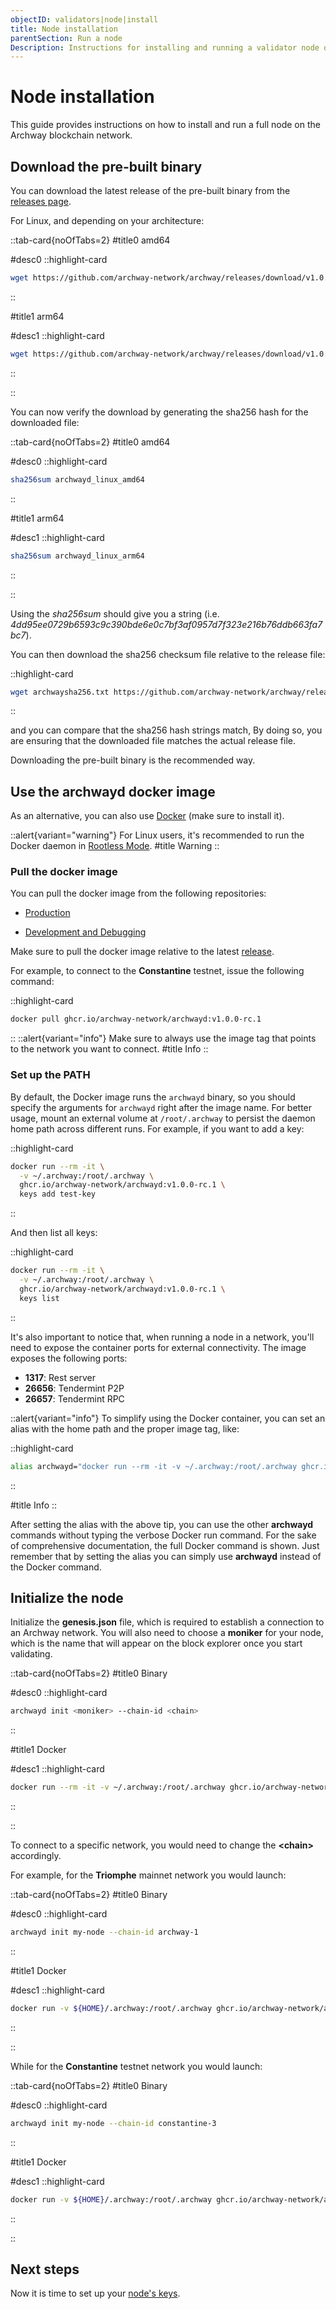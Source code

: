 ```yaml
---
objectID: validators|node|install
title: Node installation
parentSection: Run a node
Description: Instructions for installing and running a validator node on the Archway blockchain network
---
```



# Node installation

This guide provides instructions on how to install and run a full node on the Archway blockchain network.

## Download the pre-built binary

You can download the latest release of the pre-built binary from the <a href='https://github.com/archway-network/archway/releases' target='_blank'>releases page</a>.


For Linux, and depending on your architecture:


::tab-card{noOfTabs=2}
#title0
amd64

#desc0
::highlight-card

```bash
wget https://github.com/archway-network/archway/releases/download/v1.0.0-rc.1/archwayd_linux_amd64
```

::

#title1
arm64

#desc1
::highlight-card

```bash
wget https://github.com/archway-network/archway/releases/download/v1.0.0-rc.1/archwayd_linux_arm64

```

::

::



You can now verify the download by generating the sha256 hash for the downloaded file:







::tab-card{noOfTabs=2}
#title0
amd64

#desc0
::highlight-card

```bash
sha256sum archwayd_linux_amd64
```

::

#title1
arm64

#desc1
::highlight-card

```bash
sha256sum archwayd_linux_arm64

```

::

::



Using the *sha256sum* should give you a string (i.e.
*4dd95ee0729b6593c9c390bde6e0c7bf3af0957d7f323e216b76ddb663fa7bc7*).

You can then download the sha256 checksum file relative to the release file:

::highlight-card
```bash
wget archwaysha256.txt https://github.com/archway-network/archway/releases/download/v1.0.0-rc.1/archwayd_v1.0.0-rc.1_checksums.txt

```
::

and you can compare that the sha256 hash strings match, By doing so, you are ensuring that the downloaded file matches the actual release file.

Downloading the pre-built binary is the recommended way.
<!--## Build archwayd from source


### Clone the repository
Alternatively, you can clone the source code from the <a href='https://github.com/archway-network/archway' target='_blank'>Archway repository</a>. Go to <a href='https://github.com/archway-network/archway/releases' target='_blank'>https://github.com/archway-network/archway/releases</a> to find the latest releases. You will then switch the **\<version-tag\>** below with the latest release version.

::highlight-card

```bash

git clone https://github.com/archway-network/archway.git

cd archway

git fetch

git checkout <version-tag>

```

::

### Build archwayd
Do the following to build and install the **archwayd** daemon:

::highlight-card

```bash
make install
```

::

Confirm that the installation has been completed by running the following command:

::highlight-card

```bash
archwayd version
```

::


-->
## Use the archwayd docker image

As an alternative, you can also use <a href="https://docs.docker.com/get-docker" target="_blank" title="Install Docker">Docker</a> (make sure to install it).


::alert{variant="warning"}
For Linux users, it's recommended to run the Docker daemon in <a href="https://docs.docker.com/engine/security/rootless/" target="_blank" title="Docker Rootless mode">Rootless Mode</a>.
#title
Warning
::


### Pull the docker image


You can pull the docker image from the following repositories:

- <a href="https://github.com/archway-network/archway/pkgs/container/archwayd" target="_blank">Production</a>

- <a href="https://github.com/archway-network/archway/pkgs/container/archwayd-debug" target="_blank">Development and Debugging</a>

Make sure to pull the docker image relative to the latest <a href="https://github.com/archway-network/archway/releases" target="_blank">release</a>.


For example, to connect to the **Constantine** testnet, issue the following command:

::highlight-card

```bash
docker pull ghcr.io/archway-network/archwayd:v1.0.0-rc.1
```

::
::alert{variant="info"}
Make sure to always use the image tag that points to the network you want to connect.
#title
Info
::




### Set up the PATH


By default, the Docker image runs the `archwayd` binary, so you should specify the arguments for `archwayd` right after the image name. For better usage, mount an external volume at `/root/.archway` to persist the daemon home path across different runs. For example, if you want to add a key:

::highlight-card

```bash
docker run --rm -it \
  -v ~/.archway:/root/.archway \
  ghcr.io/archway-network/archwayd:v1.0.0-rc.1 \
  keys add test-key
```

::

And then list all keys:

::highlight-card

```bash
docker run --rm -it \
  -v ~/.archway:/root/.archway \
  ghcr.io/archway-network/archwayd:v1.0.0-rc.1 \
  keys list
```

::

It's also important to notice that, when running a node in a network, you'll need to expose the container ports for external connectivity. The image exposes the following ports:

- **1317**: Rest server
- **26656**: Tendermint P2P
- **26657**: Tendermint RPC

::alert{variant="info"}
To simplify using the Docker container, you can set an alias with the home path and the proper image tag, like:

::highlight-card

```bash
alias archwayd="docker run --rm -it -v ~/.archway:/root/.archway ghcr.io/archway-network/archwayd:v1.0.0-rc.1"
```

::

#title
Info
::

After setting the alias with the above tip, you can use the other **archwayd** commands without typing the verbose Docker run command.
For the sake of comprehensive documentation, the full Docker command is shown. Just remember that by setting the alias you can simply use **archwayd** instead of the Docker command.


## Initialize the node


Initialize the **genesis.json** file, which is required to establish a connection to an Archway network. You will also need to choose a **moniker** for your node, which is the name that will appear on the block explorer once you start validating.

::tab-card{noOfTabs=2}
#title0
Binary

#desc0
::highlight-card

```bash
archwayd init <moniker> --chain-id <chain>
```

::

#title1
Docker

#desc1
::highlight-card

```bash
docker run --rm -it -v ~/.archway:/root/.archway ghcr.io/archway-network/archwayd:v1.0.0-rc.1 init <moniker> --chain-id <chain>
```

::

::

To connect to a specific network, you would need to change the **\<chain\>** accordingly.

For example, for the **Triomphe** mainnet network you would launch:

::tab-card{noOfTabs=2}
#title0
Binary

#desc0
::highlight-card

```bash
archwayd init my-node --chain-id archway-1
```

::

#title1
Docker

#desc1
::highlight-card

```bash
docker run -v ${HOME}/.archway:/root/.archway ghcr.io/archway-network/archwayd:v1.0.0-rc.1  init my-cool-moniker --chain-id archway-1
```

::

::







While for the **Constantine** testnet network you would launch:

::tab-card{noOfTabs=2}
#title0
Binary

#desc0
::highlight-card

```bash
archwayd init my-node --chain-id constantine-3
```

::

#title1
Docker

#desc1
::highlight-card

```bash
docker run -v ${HOME}/.archway:/root/.archway ghcr.io/archway-network/archwayd:v1.0.0-rc.1  init my-cool-moniker --chain-id constantine-3
```

::

::

## Next steps

Now it is time to set up your [node's keys](keys.md).

